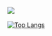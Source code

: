 <a href="https://wang-jiahao.github.io/" target="_blank" title="Zackaria's Corner"><img src="https://img.shields.io/badge/Website-个人网站-00FFFF" /></a>&emsp;

[![Top Langs](https://github-readme-stats.vercel.app/api/top-langs/?username=wang-jiahao&layout=compact)](https://github.com/anuraghazra/github-readme-stats)
